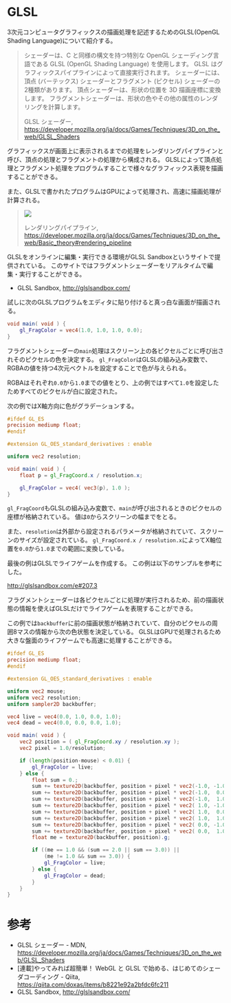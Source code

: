 # GLSL

3次元コンピュータグラフィックスの描画処理を記述するためのGLSL(OpenGL Shading Language)について紹介する。

> シェーダーは、C と同様の構文を持つ特別な OpenGL シェーディング言語である GLSL (OpenGL Shading Language) を使用します。 GLSL はグラフィックスパイプラインによって直接実行されます。 シェーダーには、頂点 (バーテックス) シェーダーとフラグメント (ピクセル) シェーダーの2種類があります。 頂点シェーダーは、形状の位置を 3D 描画座標に変換します。 フラグメントシェーダーは、形状の色やその他の属性のレンダリングを計算します。
> 
> GLSL シェーダー, https://developer.mozilla.org/ja/docs/Games/Techniques/3D_on_the_web/GLSL_Shaders

グラフィックスが画面上に表示されるまでの処理をレンダリングパイプラインと呼び、頂点の処理とフラグメントの処理から構成される。
GLSLによって頂点処理とフラグメント処理をプログラムすることで様々なグラフィックス表現を描画することができる。

また、GLSLで書かれたプログラムはGPUによって処理され、高速に描画処理が計算される。

> ![](https://mdn.mozillademos.org/files/13334/mdn-games-3d-rendering-pipeline.png)
> 
> レンダリングパイプライン, https://developer.mozilla.org/ja/docs/Games/Techniques/3D_on_the_web/Basic_theory#rendering_pipeline

GLSLをオンラインに編集・実行できる環境がGLSL Sandboxというサイトで提供されている。
このサイトではフラグメントシェーダーをリアルタイムで編集・実行することができる。

- GLSL Sandbox, http://glslsandbox.com/

試しに次のGLSLプログラムをエディタに貼り付けると真っ白な画面が描画される。

```glsl
void main( void ) {
	gl_FragColor = vec4(1.0, 1.0, 1.0, 0.0);
}
```

フラグメントシェーダーの`main`処理はスクリーン上の各ピクセルごとに呼び出されそのピクセルの色を決定する。
`gl_FragColor`はGLSLの組み込み変数で、RGBAの値を持つ4次元ベクトルを設定することで色が与えられる。

RGBAはそれぞれ`0.0`から`1.0`までの値をとり、上の例ではすべて`1.0`を設定したためすべてのピクセルが白に設定された。

次の例ではX軸方向に色がグラデーションする。

```glsl
#ifdef GL_ES
precision mediump float;
#endif

#extension GL_OES_standard_derivatives : enable

uniform vec2 resolution;

void main( void ) {
	float p = gl_FragCoord.x / resolution.x;

	gl_FragColor = vec4( vec3(p), 1.0 );
}
```

`gl_FragCoord`もGLSLの組み込み変数で、`main`が呼び出されるときのピクセルの座標が格納されている。
値は`0`からスクリーンの幅までをとる。

また、`resolution`は外部から設定されるパラメータが格納されていて、スクリーンのサイズが設定されている。
`gl_FragCoord.x / resolution.x`によってX軸位置を`0.0`から`1.0`までの範囲に変換している。


最後の例はGLSLでライフゲームを作成する。
この例は以下のサンプルを参考にした。

http://glslsandbox.com/e#207.3

フラグメントシェーダーは各ピクセルごとに処理が実行されるため、前の描画状態の情報を使えばGLSLだけでライフゲームを表現することができる。

この例では`backbuffer`に前の描画状態が格納されていて、自分のピクセルの周囲8マスの情報から次の色状態を決定している。
GLSLはGPUで処理されるため大きな盤面のライフゲームでも高速に処理することができる。

```glsl
#ifdef GL_ES
precision mediump float;
#endif

#extension GL_OES_standard_derivatives : enable

uniform vec2 mouse;
uniform vec2 resolution;
uniform sampler2D backbuffer;

vec4 live = vec4(0.0, 1.0, 0.0, 1.0);
vec4 dead = vec4(0.0, 0.0, 0.0, 1.0);

void main( void ) {
	vec2 position = ( gl_FragCoord.xy / resolution.xy );
	vec2 pixel = 1.0/resolution;

	if (length(position-mouse) < 0.01) {
		gl_FragColor = live;
	} else {
		float sum = 0.;
		sum += texture2D(backbuffer, position + pixel * vec2(-1.0, -1.0)).g;
		sum += texture2D(backbuffer, position + pixel * vec2(-1.0,  0.0)).g;
		sum += texture2D(backbuffer, position + pixel * vec2(-1.0,  1.0)).g;
		sum += texture2D(backbuffer, position + pixel * vec2( 1.0, -1.0)).g;
		sum += texture2D(backbuffer, position + pixel * vec2( 1.0,  0.0)).g;
		sum += texture2D(backbuffer, position + pixel * vec2( 1.0,  1.0)).g;
		sum += texture2D(backbuffer, position + pixel * vec2( 0.0, -1.0)).g;
		sum += texture2D(backbuffer, position + pixel * vec2( 0.0,  1.0)).g;
		float me = texture2D(backbuffer, position).g;

		if ((me == 1.0 && (sum == 2.0 || sum == 3.0)) || 
		    (me != 1.0 && sum == 3.0)) {
			gl_FragColor = live;
		} else {
			gl_FragColor = dead;
		}
	}
}
```

# 参考
- GLSL シェーダー - MDN, https://developer.mozilla.org/ja/docs/Games/Techniques/3D_on_the_web/GLSL_Shaders
- [連載]やってみれば超簡単！ WebGL と GLSL で始める、はじめてのシェーダコーディング - Qiita, https://qiita.com/doxas/items/b8221e92a2bfdc6fc211
- GLSL Sandbox, http://glslsandbox.com/
